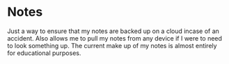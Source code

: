 # Notes

Just a way to ensure that my notes are backed up on a cloud incase of an accident. 
Also allows me to pull my notes from any device if I were to need to look something up.
The current make up of my notes is almost entirely for educational purposes.
